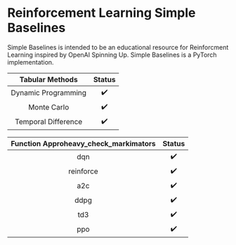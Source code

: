 # Reinforcement Learning Simple Baselines

Simple Baselines is intended to be an educational resource for Reinforcment Learning inspired by OpenAI Spinning Up. Simple Baselines is a PyTorch implementation.

|   Tabular Methods   |       Status       |
| :-----------------: | :----------------: |
| Dynamic Programming | :heavy_check_mark: |
|     Monte Carlo     | :heavy_check_mark: |
| Temporal Difference | :heavy_check_mark: |

| Function Approheavy_check_markimators |       Status       |
| :-----------------------------------: | :----------------: |
|                  dqn                  | :heavy_check_mark: |
|               reinforce               | :heavy_check_mark: |
|                  a2c                  | :heavy_check_mark: |
|                 ddpg                  | :heavy_check_mark: |
|                  td3                  | :heavy_check_mark: |
|                  ppo                  | :heavy_check_mark: |

